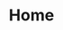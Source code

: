 ---
home: true
title: Home
heroImage: /images/logo.png
actions:
  - text: 快速上手 →
    link: /initial-project/
    type: primary
  - text: 接口文档
    link:  https://www.showdoc.com.cn/1289305683568179?page_id=6452917580651891
    type: secondary
features:
  - title: Simplicity First
    details: Minimal setup with markdown-centered project structure helps you focus on writing.
  - title: Vue-Powered
    details: Enjoy the dev experience of Vue, use Vue components in markdown, and develop custom themes with Vue.
  - title: Performant
    details: VuePress generates pre-rendered static HTML for each page, and runs as an SPA once a page is loaded.
  - title: Themes
    details: Providing a default theme out of the box. You can also choose a community theme or create your own one.
  - title: Plugins
    details: Flexible plugin API, allowing plugins to provide lots of plug-and-play features for your site. 
  - title: Bundlers
    details: Both Webpack and Vite are supported. Choose the one you like!
footer: MIT Licensed | Copyright © 2018-present 肖恩
---